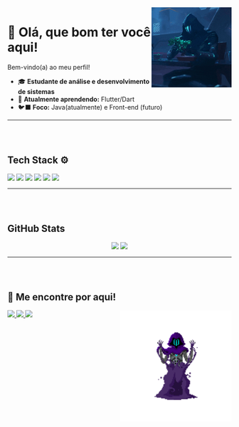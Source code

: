 <img src = "bonsaiomen.gif" align = "right" width = "180px"/>


# 🤍 Olá, que bom ter você aqui! 
Bem-vindo(a) ao meu perfil!

- 🎓 **Estudante de análise e desenvolvimento de sistemas**
- 📔 **Atualmente aprendendo:** Flutter/Dart
- 🐦‍⬛ **Foco:** Java(atualmente) e Front-end (futuro)
  
---

<br><br>

## **Tech Stack** ⚙️
<div align = "left">
  <img src="https://cdn.jsdelivr.net/gh/devicons/devicon@latest/icons/java/java-original.svg" width = "50px" />
  <img src="https://cdn.jsdelivr.net/gh/devicons/devicon@latest/icons/css3/css3-original.svg" width = "50px"/>
  <img src="https://cdn.jsdelivr.net/gh/devicons/devicon@latest/icons/html5/html5-original.svg" width = "50px"/>
  <img src="https://cdn.jsdelivr.net/gh/devicons/devicon@latest/icons/javascript/javascript-original.svg" width = "50px"/>
  <img src="https://cdn.jsdelivr.net/gh/devicons/devicon@latest/icons/flutter/flutter-original.svg" width="50px"/>
  <img src="https://cdn.jsdelivr.net/gh/devicons/devicon@latest/icons/dart/dart-original.svg" width="50px"/>
</div>

  
---
<br><br>

## **GitHub Stats**
<div align = "center">
  <img height = "200em" src="https://github-readme-stats.vercel.app/api/top-langs/?username=Villainitt&show_icons=true&theme=nightowl&count_private=true"/> 
  <img height = "200em" src="https://github-readme-stats.vercel.app/api?username=Villainitt&show_icons=true&show_icons=true&theme=nightowl&count_private=true"/>  
</div>

---
<br><br>
## 🔎 **Me encontre por aqui!**
<p>
  <a href="mailto:camilamartinssousa5@gmail.com">
    <img src="https://img.shields.io/badge/Gmail-D14836?style=for-the-badge&logo=gmail&logoColor=white&color=2196F3" />
  </a>
  <a href="https://github.com/Villainitt" target="_blank">
    <img src="https://img.shields.io/badge/GitHub-181717?style=for-the-badge&logo=github&logoColor=white" />
  </a>
  <a href="https://www.linkedin.com/in/camila-martins-6a5bb02b1/" target="_blank">
    <img src="https://img.shields.io/badge/LinkedIn-181717?style=for-the-badge&logo=LinkedIn&logoColor=white&color=2196F3" />
  </a>
 
  <img src = "omenzito.gif" width = "250px" align = "right"/>

</p>
  


          


